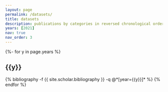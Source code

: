 ```yaml
---
layout: page
permalink: /datasets/
title: datasets
description: publications by categories in reversed chronological order. generated by jekyll-scholar.
years: [2021]
nav: true
nav_order: 3
---
```

<!-- _pages/publications.md -->
<div class="publications">

{%- for y in page.years %}
  <h2 class="year">{{y}}</h2>
  {% bibliography -f {{ site.scholar.bibliography }} -q @*[year={{y}}]* %}
{% endfor %}

</div>
